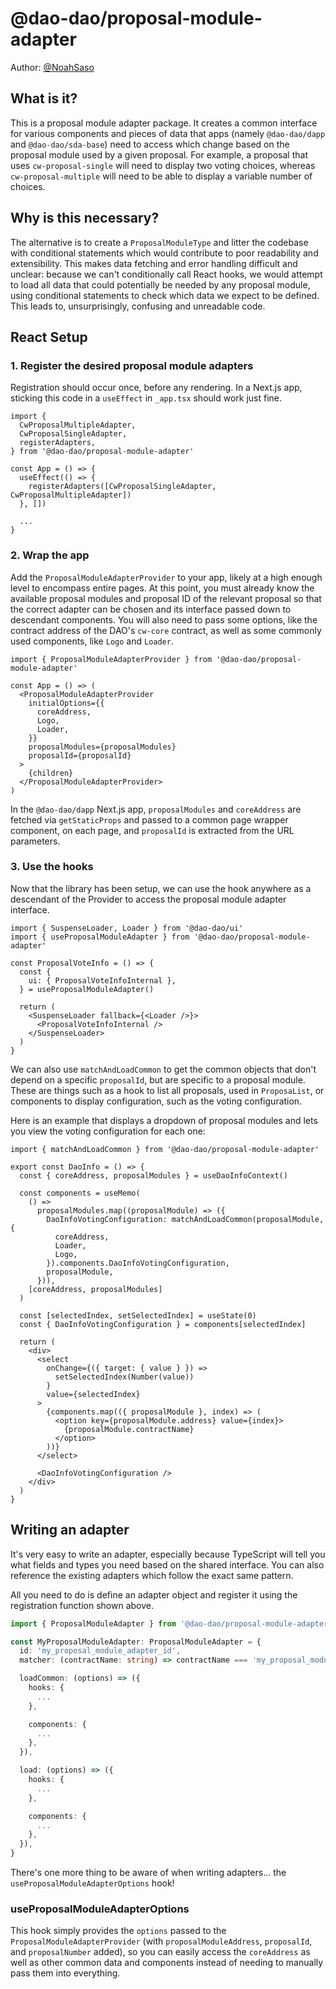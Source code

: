 # @dao-dao/proposal-module-adapter

Author: [@NoahSaso](https://github.com/NoahSaso)

## What is it?

This is a proposal module adapter package. It creates a common interface for
various components and pieces of data that apps (namely `@dao-dao/dapp` and
`@dao-dao/sda-base`) need to access which change based on the proposal module
used by a given proposal. For example, a proposal that uses `cw-proposal-single`
will need to display two voting choices, whereas `cw-proposal-multiple` will
need to be able to display a variable number of choices.

## Why is this necessary?

The alternative is to create a `ProposalModuleType` and litter the codebase with
conditional statements which would contribute to poor readability and
extensibility. This makes data fetching and error handling difficult and
unclear: because we can't conditionally call React hooks, we would attempt to
load all data that could potentially be needed by any proposal module, using
conditional statements to check which data we expect to be defined. This leads
to, unsurprisingly, confusing and unreadable code.

## React Setup

### **1. Register the desired proposal module adapters**

Registration should occur once, before any rendering. In a Next.js app, sticking
this code in a `useEffect` in `_app.tsx` should work just fine.

```typescriptreact
import {
  CwProposalMultipleAdapter,
  CwProposalSingleAdapter,
  registerAdapters,
} from '@dao-dao/proposal-module-adapter'

const App = () => {
  useEffect(() => {
    registerAdapters([CwProposalSingleAdapter, CwProposalMultipleAdapter])
  }, [])

  ...
}
```

### **2. Wrap the app**

Add the `ProposalModuleAdapterProvider` to your app, likely at a high enough
level to encompass entire pages. At this point, you must already know the
available proposal modules and proposal ID of the relevant proposal so that the
correct adapter can be chosen and its interface passed down to descendant
components. You will also need to pass some options, like the contract address
of the DAO's `cw-core` contract, as well as some commonly used components, like
`Logo` and `Loader`.

```typescriptreact
import { ProposalModuleAdapterProvider } from '@dao-dao/proposal-module-adapter'

const App = () => (
  <ProposalModuleAdapterProvider
    initialOptions={{
      coreAddress,
      Logo,
      Loader,
    }}
    proposalModules={proposalModules}
    proposalId={proposalId}
  >
    {children}
  </ProposalModuleAdapterProvider>
)
```

In the `@dao-dao/dapp` Next.js app, `proposalModules` and `coreAddress` are
fetched via `getStaticProps` and passed to a common page wrapper component, on
each page, and `proposalId` is extracted from the URL parameters.

### **3. Use the hooks**

Now that the library has been setup, we can use the hook anywhere as a
descendant of the Provider to access the proposal module adapter interface.

```typescriptreact
import { SuspenseLoader, Loader } from '@dao-dao/ui'
import { useProposalModuleAdapter } from '@dao-dao/proposal-module-adapter'

const ProposalVoteInfo = () => {
  const {
    ui: { ProposalVoteInfoInternal },
  } = useProposalModuleAdapter()

  return (
    <SuspenseLoader fallback={<Loader />}>
      <ProposalVoteInfoInternal />
    </SuspenseLoader>
  )
}
```

We can also use `matchAndLoadCommon` to get the common objects that don't depend
on a specific `proposalId`, but are specific to a proposal module. These are
things such as a hook to list all proposals, used in `ProposaList`, or
components to display configuration, such as the voting configuration.

Here is an example that displays a dropdown of proposal modules and lets you
view the voting configuration for each one:

```typescriptreact
import { matchAndLoadCommon } from '@dao-dao/proposal-module-adapter'

export const DaoInfo = () => {
  const { coreAddress, proposalModules } = useDaoInfoContext()

  const components = useMemo(
    () =>
      proposalModules.map((proposalModule) => ({
        DaoInfoVotingConfiguration: matchAndLoadCommon(proposalModule, {
          coreAddress,
          Loader,
          Logo,
        }).components.DaoInfoVotingConfiguration,
        proposalModule,
      })),
    [coreAddress, proposalModules]
  )

  const [selectedIndex, setSelectedIndex] = useState(0)
  const { DaoInfoVotingConfiguration } = components[selectedIndex]

  return (
    <div>
      <select
        onChange={({ target: { value } }) =>
          setSelectedIndex(Number(value))
        }
        value={selectedIndex}
      >
        {components.map(({ proposalModule }, index) => (
          <option key={proposalModule.address} value={index}>
            {proposalModule.contractName}
          </option>
        ))}
      </select>

      <DaoInfoVotingConfiguration />
    </div>
  )
}
```

## Writing an adapter

It's very easy to write an adapter, especially because TypeScript will tell you
what fields and types you need based on the shared interface. You can also
reference the existing adapters which follow the exact same pattern.

All you need to do is define an adapter object and register it using the
registration function shown above.

```typescript
import { ProposalModuleAdapter } from '@dao-dao/proposal-module-adapter/types'

const MyProposalModuleAdapter: ProposalModuleAdapter = {
  id: 'my_proposal_module_adapter_id',
  matcher: (contractName: string) => contractName === 'my_proposal_module_adapter_id',

  loadCommon: (options) => ({
    hooks: {
      ...
    },

    components: {
      ...
    },
  }),

  load: (options) => ({
    hooks: {
      ...
    },

    components: {
      ...
    },
  }),
}
```

There's one more thing to be aware of when writing adapters... the
`useProposalModuleAdapterOptions` hook!

### **useProposalModuleAdapterOptions**

This hook simply provides the `options` passed to the
`ProposalModuleAdapterProvider` (with `proposalModuleAddress`, `proposalId`, and
`proposalNumber` added), so you can easily access the `coreAddress` as well as
other common data and components instead of needing to manually pass them into
everything.
